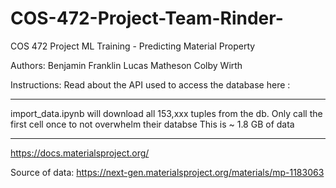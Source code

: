 # COS-472-Project-Team-Rinder-
COS 472 Project ML Training - Predicting  Material Property

Authors: 
      Benjamin Franklin
      Lucas Matheson
      Colby Wirth

Instructions: Read about the API used to access the database here :

*****
import_data.ipynb will download all 153,xxx tuples from the db.
Only call the first cell once to not overwhelm their databse
This is ~ 1.8 GB of data
*****


https://docs.materialsproject.org/


Source of data: https://next-gen.materialsproject.org/materials/mp-1183063

